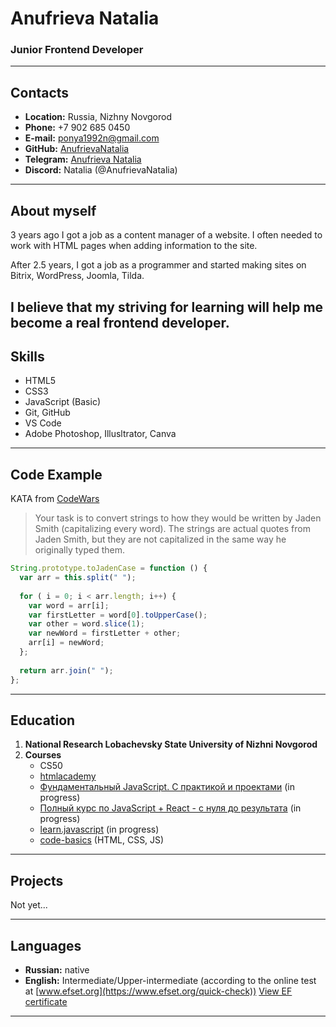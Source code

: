 # Anufrieva Natalia

### Junior Frontend Developer

---
## Contacts

* **Location:** Russia, Nizhny Novgorod
* **Phone:** +7 902 685 0450
* **E-mail:** [ponya1992n@gmail.com](ponya1992n@gmail.com)
* **GitHub:** [AnufrievaNatalia](https://github.com/AnufrievaNatalia)
* **Telegram:** [Anufrieva Natalia](https://t.me/AnufrievaNatalia)
* **Discord:** Natalia (@AnufrievaNatalia)

---
## About myself
3 years ago I got a job as a content manager of a website. I often needed to work with HTML pages when adding information to the site.

After 2.5 years, I got a job as a programmer and started making sites on Bitrix, WordPress, Joomla, Tilda.

I believe that my striving for learning will help me become a real frontend developer.
---
## Skills

* HTML5
* CSS3
* JavaScript (Basic)
* Git, GitHub
* VS Code
* Adobe Photoshop, Illusltrator, Canva

---
## Code Example

KATA from [CodeWars](https://www.codewars.com/)
> Your task is to convert strings to how they would be written by Jaden Smith (capitalizing every word). The strings are actual quotes from Jaden Smith, but they are not capitalized in the same way he originally typed them.

```javascript
String.prototype.toJadenCase = function () {
  var arr = this.split(" ");
  
  for ( i = 0; i < arr.length; i++) {
    var word = arr[i];
    var firstLetter = word[0].toUpperCase();
    var other = word.slice(1);
    var newWord = firstLetter + other;
    arr[i] = newWord;
  };
    
  return arr.join(" ");
};
```

---
## Education
1. **National Research Lobachevsky State University of Nizhni Novgorod**
2. **Courses**
    * CS50
    * [htmlacademy](https://htmlacademy.ru/courses)
    * [Фундаментальный JavaScript. С практикой и проектами](https://www.udemy.com/course/fundamental-javascript/) (in progress)
    * [Полный курс по JavaScript + React - с нуля до результата](https://www.udemy.com/course/javascript_full/) (in progress)
    * [learn.javascript](https://learn.javascript.ru/) (in progress)
    * [code-basics](https://ru.code-basics.com/) (HTML, CSS, JS)

---
## Projects
Not yet...

---
## Languages
* **Russian:** native
* **English:** Intermediate/Upper-intermediate (according to the online test at [www.efset.org](https://www.efset.org/quick-check))
[View EF certificate](https://www.efset.org/cert/KWJ6hE)

---
